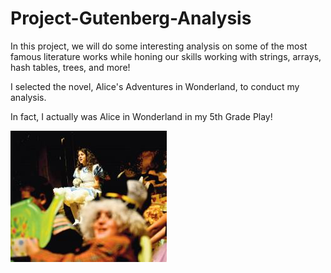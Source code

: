# Project-Gutenberg-Analysis

In this project, we will do some interesting analysis on some of the most famous literature works while honing our skills working with strings, arrays, hash tables, trees, and more!

I selected the novel, Alice's Adventures in Wonderland, to conduct my analysis.

In fact, I actually was Alice in Wonderland in my 5th Grade Play!

![alt text](https://github.com/jb-moroccan/Project-Gutenberg-Analysis/blob/master/alice.jpg?raw=true)
